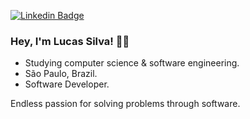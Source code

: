 
[![Linkedin Badge](https://img.shields.io/badge/-LinkedIn-blue?style=flat&logo=Linkedin&logoColor=white&link=https://)]((https://www.linkedin.com/in/inlucassilva/))

### Hey, I'm Lucas Silva! 👋🏽

- Studying computer science & software engineering.
- São Paulo, Brazil.
- Software Developer.

Endless passion for solving problems through software.
